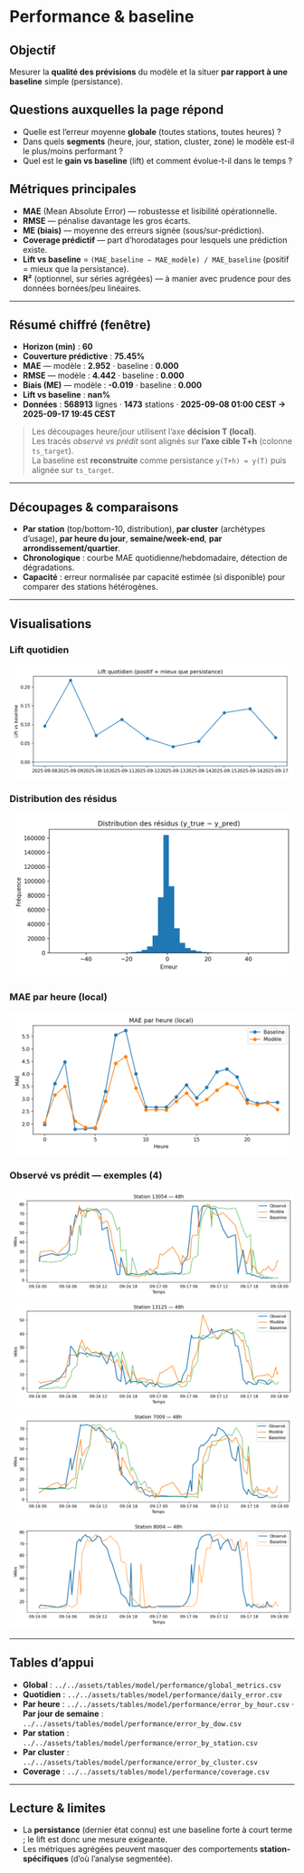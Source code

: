 # Performance & baseline

## Objectif
Mesurer la **qualité des prévisions** du modèle et la situer **par rapport à une baseline** simple (persistance).

## Questions auxquelles la page répond
- Quelle est l’erreur moyenne **globale** (toutes stations, toutes heures) ?
- Dans quels **segments** (heure, jour, station, cluster, zone) le modèle est-il le plus/moins performant ?
- Quel est le **gain vs baseline** (lift) et comment évolue-t-il dans le temps ?

## Métriques principales
- **MAE** (Mean Absolute Error) — robustesse et lisibilité opérationnelle.
- **RMSE** — pénalise davantage les gros écarts.
- **ME (biais)** — moyenne des erreurs signée (sous/sur-prédiction).
- **Coverage prédictif** — part d’horodatages pour lesquels une prédiction existe.
- **Lift vs baseline** = `(MAE_baseline − MAE_modèle) / MAE_baseline` (positif = mieux que la persistance).
- **R²** (optionnel, sur séries agrégées) — à manier avec prudence pour des données bornées/peu linéaires.

---

## Résumé chiffré (fenêtre)
- **Horizon (min)** : **60**  
- **Couverture prédictive** : **75.45%**  
- **MAE** — modèle : **2.952** · baseline : **0.000**  
- **RMSE** — modèle : **4.442** · baseline : **0.000**  
- **Biais (ME)** — modèle : **-0.019** · baseline : **0.000**  
- **Lift vs baseline** : **nan%**  
- **Données** : **568913** lignes · **1473** stations · **2025-09-08 01:00 CEST → 2025-09-17 19:45 CEST**  

> Les découpages heure/jour utilisent l’axe **décision T (local)**.  
> Les tracés *observé vs prédit* sont alignés sur **l’axe cible T+h** (colonne `ts_target`).  
> La baseline est **reconstruite** comme persistance `y(T+h) = y(T)` puis alignée sur `ts_target`.

---

## Découpages & comparaisons
- **Par station** (top/bottom-10, distribution), **par cluster** (archétypes d’usage), **par heure du jour**, **semaine/week-end**, **par arrondissement/quartier**.
- **Chronologique** : courbe MAE quotidienne/hebdomadaire, détection de dégradations.
- **Capacité** : erreur normalisée par capacité estimée (si disponible) pour comparer des stations hétérogènes.

---

## Visualisations
### Lift quotidien
![Lift quotidien](../../assets/figs/model/performance/lift_daily.png)

### Distribution des résidus
![Histogramme des résidus](../../assets/figs/model/performance/residuals_hist.png)

### MAE par heure (local)
![MAE par heure](../../assets/figs/model/performance/mae_by_hour.png)

### Observé vs prédit — exemples (4)
![Station 13054 obs pred](../../assets/figs/model/performance/station_13054_obs_pred.png)
![Station 13125 obs pred](../../assets/figs/model/performance/station_13125_obs_pred.png)
![Station 7009 obs pred](../../assets/figs/model/performance/station_7009_obs_pred.png)
![Station 8004 obs pred](../../assets/figs/model/performance/station_8004_obs_pred.png)

---

## Tables d’appui
- **Global** : `../../assets/tables/model/performance/global_metrics.csv`  
- **Quotidien** : `../../assets/tables/model/performance/daily_error.csv`  
- **Par heure** : `../../assets/tables/model/performance/error_by_hour.csv` · **Par jour de semaine** : `../../assets/tables/model/performance/error_by_dow.csv`  
- **Par station** : `../../assets/tables/model/performance/error_by_station.csv`
- **Par cluster** : `../../assets/tables/model/performance/error_by_cluster.csv`
- **Coverage** : `../../assets/tables/model/performance/coverage.csv`

---

## Lecture & limites
- La **persistance** (dernier état connu) est une baseline forte à court terme ; le lift est donc une mesure exigeante.
- Les métriques agrégées peuvent masquer des comportements **station-spécifiques** (d’où l’analyse segmentée).


